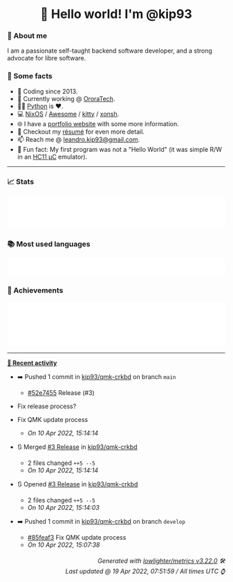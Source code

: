 <!-- README template, populated using this action:
     https://github.com/kip93/kip93/blob/main/.github/workflows/readme.yml. -->

<h1 align="center">👋 Hello world! I'm @kip93</h1> <!-- LOGIN => username -->

### 👤 About me

I am a passionate self-taught backend software developer, and a strong advocate for libre software.


### 💬 Some facts

* 📅 Coding since 2013.
* 💼 Currently working @ [OroraTech](https://ororatech.com/).
* 👨‍💻 [Python](https://github.com/search?q=user%3Akip93&l=python) is ❤️. <!-- LOGIN => username -->
* 💻 [NixOS](https://github.com/NixOS/) /
     [Awesome](https://github.com/awesomeWM/) /
     [kitty](https://github.com/kovidgoyal/kitty/) /
     [xonsh](https://github.com/xonsh/).
* 🌐 I have a [portfolio website](https://kip93.net/) with some more information.
* 📝 Checkout my [résumé](https://kip93.net/resume/) for even more detail.
* 📫 Reach me @ [leandro.kip93@gmail.com](mailto:leandro.kip93@gmail.com).
* 🎲 Fun fact: My first program was not a "Hello World" (it was simple R/W in an [HC11 µC](https://en.wikipedia.org/wiki/68HC11) emulator).


-----------------------------------------------------------------------------------------------------------------------


### 📈 Stats

![](./stats.svg)


### 📚 Most used languages <!-- by percentage, in decreasing order -->

![](./languages.svg)


### 🏅 Achievements

![](./achievements.svg)


-----------------------------------------------------------------------------------------------------------------------


**[📰 Recent activity](https://github.com/kip93)**
* ➡️ Pushed 1 commit in [kip93/qmk-crkbd](https://github.com/kip93/qmk-crkbd) on branch `main`
  * [#52e7455](https://github.com/kip93/qmk-crkbd/commit/52e7455) Release (#3)

* Fix release process?

* Fix QMK update process
  * *On 10 Apr 2022, 15:14:14*
* 🔃 Merged [#3 Release](https://github.com/kip93/qmk-crkbd/pull/3) in [kip93/qmk-crkbd](https://github.com/kip93/qmk-crkbd)
  * 2 files changed `++5 --5`
  * *On 10 Apr 2022, 15:14:14*
* 🔃 Opened [#3 Release](https://github.com/kip93/qmk-crkbd/pull/3) in [kip93/qmk-crkbd](https://github.com/kip93/qmk-crkbd)
  * 2 files changed `++5 --5`
  * *On 10 Apr 2022, 15:14:03*
* ➡️ Pushed 1 commit in [kip93/qmk-crkbd](https://github.com/kip93/qmk-crkbd) on branch `develop`
  * [#85feaf3](https://github.com/kip93/qmk-crkbd/commit/85feaf3) Fix QMK update process
  * *On 10 Apr 2022, 15:07:38*
 <!-- Last activity -->


<h6 align="right"><em>
    Generated with <a href="https://github.com/lowlighter/metrics/tree/latest/">lowlighter/metrics v3.22.0</a> 🛠️<br> <!-- VERSION => MAJOR.minor.patch -->
    Last updated @ 19 Apr 2022, 07:51:59 / All times UTC ⌚ <!-- meta.generated => DD/MM/YYYY, hh:mm -->
</em></h6>

